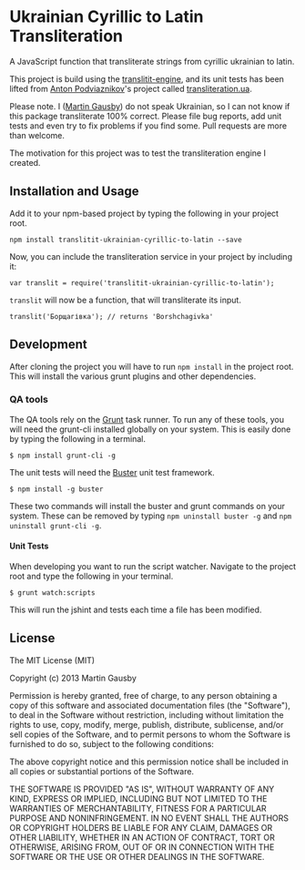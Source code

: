 Ukrainian Cyrillic to Latin Transliteration
=====================================================
A JavaScript function that transliterate strings from cyrillic ukrainian to latin.

This project is build using the [translitit-engine][translitit-engine], and its unit tests has been lifted from [Anton Podviaznikov][podviaznikov]'s project called [transliteration.ua][transliteration.ua].

Please note. I ([Martin Gausby](https://github.com/gausby)) do not speak Ukrainian, so I can not know if this package transliterate 100% correct. Please file bug reports, add unit tests and even try to fix problems if you find some. Pull requests are more than welcome.

The motivation for this project was to test the transliteration engine I created.

[translitit-engine]: https://github.com/gausby/translitit-engine
[podviaznikov]: https://github.com/podviaznikov
[transliteration.ua]: https://github.com/podviaznikov/ua.transliteration

## Installation and Usage
Add it to your npm-based project by typing the following in your project root.

    npm install translitit-ukrainian-cyrillic-to-latin --save

Now, you can include the transliteration service in your project by including it:

    var translit = require('translitit-ukrainian-cyrillic-to-latin');

`translit` will now be a function, that will transliterate its input.

    translit('Борщагівка'); // returns 'Borshchagivka'


## Development
After cloning the project you will have to run `npm install` in the project root. This will install the various grunt plugins and other dependencies.


### QA tools
The QA tools rely on the [Grunt](http://gruntjs.com) task runner. To run any of these tools, you will need the grunt-cli installed globally on your system. This is easily done by typing the following in a terminal.

    $ npm install grunt-cli -g

The unit tests will need the [Buster](http://busterjs.org/) unit test framework.

    $ npm install -g buster

These two commands will install the buster and grunt commands on your system. These can be removed by typing `npm uninstall buster -g` and `npm uninstall grunt-cli -g`.


#### Unit Tests
When developing you want to run the script watcher. Navigate to the project root and type the following in your terminal.

    $ grunt watch:scripts

This will run the jshint and tests each time a file has been modified.


## License
The MIT License (MIT)

Copyright (c) 2013 Martin Gausby

Permission is hereby granted, free of charge, to any person obtaining a copy of this software and associated documentation files (the "Software"), to deal in the Software without restriction, including without limitation the rights to use, copy, modify, merge, publish, distribute, sublicense, and/or sell copies of the Software, and to permit persons to whom the Software is furnished to do so, subject to the following conditions:

The above copyright notice and this permission notice shall be included in all copies or substantial portions of the Software.

THE SOFTWARE IS PROVIDED "AS IS", WITHOUT WARRANTY OF ANY KIND, EXPRESS OR IMPLIED, INCLUDING BUT NOT LIMITED TO THE WARRANTIES OF MERCHANTABILITY, FITNESS FOR A PARTICULAR PURPOSE AND NONINFRINGEMENT. IN NO EVENT SHALL THE AUTHORS OR COPYRIGHT HOLDERS BE LIABLE FOR ANY CLAIM, DAMAGES OR OTHER LIABILITY, WHETHER IN AN ACTION OF CONTRACT, TORT OR OTHERWISE, ARISING FROM, OUT OF OR IN CONNECTION WITH THE SOFTWARE OR THE USE OR OTHER DEALINGS IN THE SOFTWARE.
